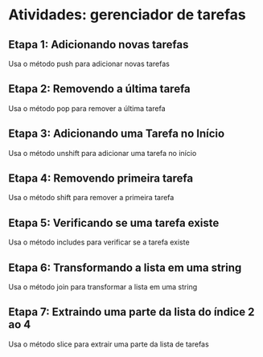 # Atividades: gerenciador de tarefas 

## Etapa 1: Adicionando novas tarefas
Usa o método push para adicionar novas tarefas

## Etapa 2: Removendo a última tarefa
Usa o método pop para remover a última tarefa

## Etapa 3: Adicionando uma Tarefa no Início
Usa o método unshift para adicionar uma tarefa no início 

## Etapa 4: Removendo primeira tarefa
Usa o método shift para remover a primeira tarefa

## Etapa 5: Verificando se uma tarefa existe 
Usa o método includes para verificar se a tarefa existe 

## Etapa 6: Transformando a lista em uma string 
Usa o método join para transformar a lista em uma string

## Etapa 7: Extraindo uma parte da lista do índice 2 ao 4
Usa o método slice para extrair uma parte da lista de tarefas
